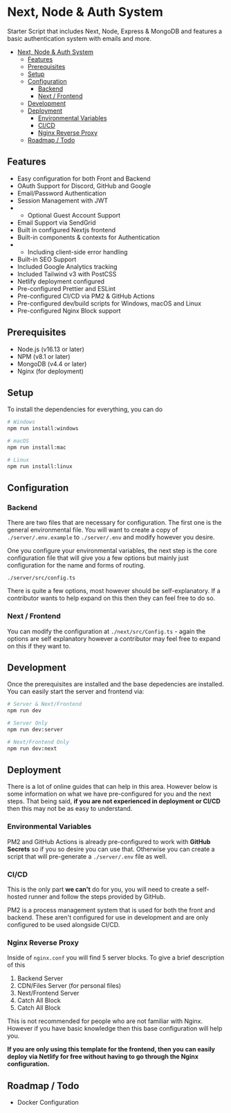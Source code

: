 # Next, Node & Auth System
Starter Script that includes Next, Node, Express & MongoDB and features a basic authentication system with emails and more.

- [Next, Node & Auth System](#next-node--auth-system)
  - [Features](#features)
  - [Prerequisites](#prerequisites)
  - [Setup](#setup)
  - [Configuration](#configuration)
    - [Backend](#backend)
    - [Next / Frontend](#next--frontend)
  - [Development](#development)
  - [Deployment](#deployment)
    - [Environmental Variables](#environmental-variables)
    - [CI/CD](#cicd)
    - [Nginx Reverse Proxy](#nginx-reverse-proxy)
  - [Roadmap / Todo](#roadmap--todo)

## Features
- Easy configuration for both Front and Backend
- OAuth Support for Discord, GitHub and Google
- Email/Password Authentication
- Session Management with JWT
- - Optional Guest Account Support
- Email Support via SendGrid
- Built in configured Nextjs frontend
- Built-in components & contexts for Authentication
- - Including client-side error handling
- Built-in SEO Support
- Included Google Analytics tracking
- Included Tailwind v3 with PostCSS
- Netlify deployment configured
- Pre-configured Prettier and ESLint
- Pre-configured CI/CD via PM2 & GitHub Actions
- Pre-configured dev/build scripts for Windows, macOS and Linux
- Pre-configured Nginx Block support

## Prerequisites
- Node.js (v16.13 or later)
- NPM (v8.1 or later)
- MongoDB (v4.4 or later)
- Nginx (for deployment)

## Setup
To install the dependencies for everything, you can do
```sh
# Windows
npm run install:windows

# macOS
npm run install:mac

# Linux
npm run install:linux
```

## Configuration
### Backend
There are two files that are necessary for configuration. The first one is the general environmental file.
You will want to create a copy of `./server/.env.example` to `./server/.env` and modify however you desire.

One you configure your environmental variables, the next step is the core configuration file that will give you a few options but mainly just configuration for the name and forms of routing.

`./server/src/config.ts`

There is quite a few options, most however should be self-explanatory. If a contributor wants to help expand on this then they can feel free to do so.

### Next / Frontend
You can modify the configuration at `./next/src/Config.ts` - again the options are self explanatory however a contributor may feel free to expand on this if they want to.

## Development
Once the prerequisites are installed and the base depedencies are installed. You can easily start the server and frontend via:
```sh
# Server & Next/Frontend
npm run dev

# Server Only
npm run dev:server

# Next/Frontend Only
npm run dev:next
```

## Deployment
There is a lot of online guides that can help in this area. However below is some information on what we have pre-configured for you and the next steps. That being said, **if you are not experienced in deployment or CI/CD** then this may not be as easy to understand.

### Environmental Variables
PM2 and GitHub Actions is already pre-configured to work with **GitHub Secrets** so if you so desire you can use that. Otherwise you can create a script that will pre-generate a `./server/.env` file as well.

### CI/CD
This is the only part **we can't** do for you, you will need to create a self-hosted runner and follow the steps provided by GitHub.

PM2 is a process management system that is used for both the front and backend. These aren't configured for use in development and are only configured to be used alongside CI/CD.

### Nginx Reverse Proxy
Inside of `nginx.conf` you will find 5 server blocks. To give a brief description of this

1. Backend Server 
2. CDN/Files Server (for personal files)
3. Next/Frontend Server
4. Catch All Block
5. Catch All Block

This is not recommended for people who are not familiar with Nginx. However if you have basic knowledge then this base configuration will help you.

**If you are only using this template for the frontend, then you can easily deploy via Netlify for free without having to go through the Nginx configuration.**

## Roadmap / Todo
- Docker Configuration
